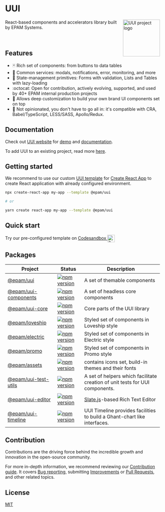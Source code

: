 # UUI
<img align="right" width="120" height="120"
     alt="UUI project logo"
     style="marginTop: -24px;"
     src="https://static.cdn.epam.com/uploads/690afa39a93c88c4dd13758fe1d869d5/EPM-UUI/Images/uui-logo-readme.svg" 
      />

React-based components and accelerators library built by EPAM Systems.
<br/>
<br/>
<br/>     


## Features

- :black_joker: Rich set of components: from buttons to data tables
- :rocket: Common services: modals, notifications, error, monitoring, and more
- :wrench: State-management primitives: Forms with validation, Lists and Tables with lazy-loading
- :octocat: Open for contribution, actively evolving, supported, and used by 40+ EPAM internal production projects
- :lipstick: Allows deep customization to build your own brand UI components set on top
- :memo: Not opinionated, you don't have to go all in: it's compatible with CRA, Babel/TypeScript, LESS/SASS, Apollo/Redux.

## Documentation

Check out [UUI website](https://uui.epam.com) for [demo](https://uui.epam.com/demo) and [documentation](https://uui.epam.com/documents?id=overview&mode=doc&skin=UUI4_promo).

To add UUI to an existing project, read more [here](https://uui.epam.com/documents?id=gettingStarted).

## Getting started

We recommend to use our custom [UUI template](https://www.npmjs.com/package/@epam/cra-template-uui) for [Create React App](https://reactjs.org/docs/create-a-new-react-app.html) to create React application with already configured environment.

```sh
npx create-react-app my-app --template @epam/uui

# or

yarn create react-app my-app --template @epam/uui
```
## Quick start

Try our pre-configured template on
    <a href="https://codesandbox.io/s/uui-bddgvi?file=/src/Example.tsx" target="_blank">
        Codesandbox
        <img
            width="24"
            height="24"
            alt="Codesandbox"
            align="center"
            src="https://camo.githubusercontent.com/ccf186cd931b6a61cf49bd0a3aeacb2d73be7e91210453571bdcf9f5b1057173/687474703a2f2f63646e2e656d6265642e6c792f70726f7669646572732f6c6f676f732f636f646573616e64626f782e706e67"
        />
    </a>

## Packages

| Project                                                                      | Status                                                                                                                      | Description                                                                  |
|------------------------------------------------------------------------------|-----------------------------------------------------------------------------------------------------------------------------|------------------------------------------------------------------------------|
| [@epam/uui](https://github.com/epam/UUI/tree/main/uui)                       | [![npm version](https://badge.fury.io/js/@epam%2Fuui.svg)](https://www.npmjs.com/package/@epam%2Fuui)                       | A set of themable components                                                 |
| [@epam/uui-components](https://github.com/epam/UUI/tree/main/uui-components) | [![npm version](https://badge.fury.io/js/@epam%2Fuui-components.svg)](https://www.npmjs.com/package/@epam%2Fuui-components) | A set of headless core components                                            |
| [@epam/uui-core](https://github.com/epam/UUI/tree/main/uui-core)             | [![npm version](https://badge.fury.io/js/@epam%2Fuui-core.svg)](https://www.npmjs.com/package/@epam%2Fuui)                  | Core parts of the UUI library                                                |
| [@epam/loveship](https://github.com/epam/UUI/tree/main/loveship)             | [![npm version](https://badge.fury.io/js/@epam%2Floveship.svg)](https://www.npmjs.com/package/@epam%2Floveship)             | Styled set of components in Loveship style                                   |
| [@epam/electric](https://github.com/epam/UUI/tree/main/electric)             | [![npm version](https://badge.fury.io/js/@epam%2Floveship.svg)](https://www.npmjs.com/package/@epam%2Floveship)             | Styled set of components in Electric style                                   |
| [@epam/promo](https://github.com/epam/UUI/tree/main/epam-promo)              | [![npm version](https://badge.fury.io/js/@epam%2Fpromo.svg)](https://www.npmjs.com/package/@epam%2Fpromo)                   | Styled set of components in Promo style                                      |
| [@epam/assets](https://github.com/epam/UUI/tree/main/epam-assets)            | [![npm version](https://badge.fury.io/js/@epam%2Fassets.svg)](https://www.npmjs.com/package/@epam%2Fassets)                 | contains icons set, build-in themes and their fonts                          |
| [@epam/uui-test-utils](https://github.com/epam/UUI/tree/main/test-utils)     | [![npm version](https://badge.fury.io/js/@epam%2Fuui-test-utils.svg)](https://www.npmjs.com/package/@epam%2Fuui-test-utils) | A set of helpers which facilitate creation of unit tests for UUI components. |
| [@epam/uui-editor](https://github.com/epam/UUI/tree/main/uui-editor)         | [![npm version](https://badge.fury.io/js/@epam%2Fuui-editor.svg)](https://www.npmjs.com/package/@epam%2Fuui-editor)         | [Slate.js](https://www.slatejs.org/)-based Rich Text Editor                  |
| [@epam/uui-timeline](https://github.com/epam/UUI/tree/main/uui-timeline)     | [![npm version](https://badge.fury.io/js/@epam%2Fuui-timeline.svg)](https://www.npmjs.com/package/@epam%2Fuui-timeline)     | UUI Timeline provides facilities to build a Ghant-chart like interfaces.     |

## Contribution

Contributions are the driving force behind the incredible growth and innovation in the open-source community.

For more in-depth information, we recommend reviewing our [Contribution guide](https://github.com/epam/UUI/blob/main/CONTRIBUTING.md#contributing-to-uui).
It covers [Bug reporting](https://github.com/epam/UUI/blob/main/CONTRIBUTING.md#i-have-an-issue), submitting [Improvements](https://github.com/epam/UUI/blob/main/CONTRIBUTING.md#i-have-an-idea) or [Pull Requests](https://github.com/epam/UUI/blob/main/CONTRIBUTING.md#i-want-to-submit-changes), and other related topics.

## License

[MIT](./LICENSE.md)
